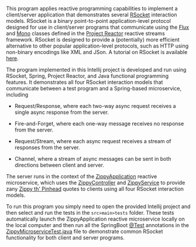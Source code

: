 This program applies reactive programming capabilities to implement a
client/server application that demonstrates several
[RSocket](https://rsocket.io) interaction models.  RSocket is a binary
point-to-point application-level protocol designed for use in
client/server programs that communicate using the
[Flux](https://projectreactor.io/docs/core/release/api/reactor/core/publisher/Flux.html)
and
[Mono](https://projectreactor.io/docs/core/release/api/reactor/core/publisher/Mono.html)
classes defined in the [Project Reactor](https://projectreactor.io/)
reactive streams framework.  RSocket is designed to provide a
(potentially) more efficient alternative to other popular
application-level protocols, such as HTTP using non-binary encodings
like XML and JSon.  A tutorial on RSocket is available
[here](https://www.baeldung.com/rsocket).

The program implemented in this Intellij project is developed and run
using RSocket, Spring, Project Reactor, and Java functional
programming features.  It demonstrates all four RSocket interaction
models that communicate between a test program and a Spring-based
microservice, including

* Request/Response, where each two-way async request receives a single
  async response from the server.

* Fire-and-Forget, where each one-way message receives no response
  from the server.

* Request/Stream, where each async request receives a stream of
  responses from the server.

* Channel, where a stream of async messages can be sent in both
  directions between client and server.

The server runs in the context of the
[ZippyApplication](src/main/java/zippyisms/application/ZippyApplication.java)
reactive microservice, which uses the
[ZippyController](src/main/java/zippyisms/controller/ZippyController.java)
and [ZippyService](src/main/java/zippyisms/service/ZippyService.java)
to provide zany [Zippy th'
Pinhead](https://en.wikipedia.org/wiki/Zippy_the_Pinhead) quotes to
clients using all four RSocket interaction models.

To run this program you simply need to open the provided Intellij
project and then select and run the tests in the `src>main>tests`
folder. These tests automatically launch the ZippyApplication reactive
microservice locally on the local computer and then run all the
SpringBoot [@Test](https://www.baeldung.com/spring-boot-testing)
annotations in the
[ZippyMicroserviceTest.java](src/test/java/zippyisms/application/ZippyMicroserviceTest.java)
file to demonstrate common RSocket functionality for both client and
server programs.

